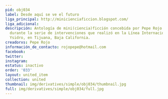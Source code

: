 ```yaml
---
pid: obj034
label: Desde aquí se ve el futuro
liga_principal: http://minicienciaficcion.blogspot.com/
liga_adicional: 
descripción: Antologí­a de mini(ciencia)ficción concebida por Pepe Rojo y el Taller[e]media
  durante la serie de intervenciones que realizó en la Línea Internacional de San
  Ysidro, en Tijuana, Baja California.
creadorxs: Pepe Rojo
información_de_contacto: rojopepe@hotmail.com
facebook: 
twitter: 
instagram: 
estatus: inactivo
order: '033'
layout: united_item
collection: united
thumbnail: img/derivatives/simple/obj034/thumbnail.jpg
full: img/derivatives/simple/obj034/full.jpg
---
```

